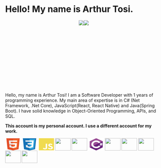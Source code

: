 # Hello! My name is Arthur Tosi.

<div style="display: flex; justify-content: center;">

  <img height=200 align="center" src="https://github-readme-stats.vercel.app/api?username=ArthurCarvalhoTosi&theme=transparent" />

  <img height=200 align="center" src="https://github-readme-stats.vercel.app/api/top-langs?username=ArthurCarvalhoTosi&layout=compact&langs_count=8&card_width=280&theme=transparent" />
</div>

<br>
<p> Hello, my name is Arthur Tosi! I am a Software Developer with 1 years of programming experience. My main area of expertise is in C# (Net Framework, .Net Core), JavaScript(React, React Native) and Java(Spring Boot). I have solid knowledge in Object-Oriented Programming, APIs, and SQL. </p>

<b> This account is my personal account. I use a different account for my work. <b/>

<div style="display: inline_block">
  
  <img align="center" height="40" width="50" src="https://raw.githubusercontent.com/devicons/devicon/master/icons/html5/html5-original.svg">
  <img align="center" height="40" width="50" src="https://raw.githubusercontent.com/devicons/devicon/master/icons/css3/css3-original.svg">
  <img align="center" height="40" width="50" src="https://raw.githubusercontent.com/devicons/devicon/master/icons/javascript/javascript-plain.svg">
  <img align="center" height="40" width="50" src="https://cdn.jsdelivr.net/gh/devicons/devicon@latest/icons/react/react-original.svg" />
  <img align="center" height="40" width="50" src="https://cdn.jsdelivr.net/gh/devicons/devicon@latest/icons/java/java-original-wordmark.svg" />
  <img align="center" height="40" width="50" src="https://raw.githubusercontent.com/devicons/devicon/master/icons/csharp/csharp-original.svg">
  <img align="center" height="40" width="50" src="https://cdn.jsdelivr.net/gh/devicons/devicon/icons/c/c-original.svg" />
  <img align="center" height="40" width="50" src="https://cdn.jsdelivr.net/gh/devicons/devicon/icons/cplusplus/cplusplus-original.svg" />
  <img align="center" height="40" width="50" src="https://cdn.jsdelivr.net/gh/devicons/devicon/icons/dotnetcore/dotnetcore-original.svg" />
  <img align="center" height="40" width="50" src="https://cdn.jsdelivr.net/gh/devicons/devicon/icons/mysql/mysql-original-wordmark.svg" />
  <img align="center" height="40" width="50" src="https://cdn.jsdelivr.net/gh/devicons/devicon/icons/php/php-original.svg" />
          
</div>
